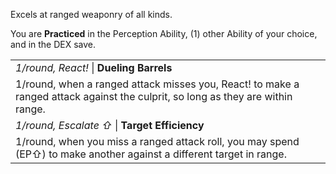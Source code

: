 Excels at ranged weaponry of all kinds.

You are **Practiced** in the Perception Ability, (1) other Ability of your choice, and in the DEX save.

|                                                                                                                                 |
| ------------------------------------------------------------------------------------------------------------------------------- |
| *1/round, React!* \| **Dueling Barrels**                                                                                        |
| 1/round, when a ranged attack misses you, React! to make a ranged attack against the culprit, so long as they are within range. |
| *1/round, Escalate ⇧* \| **Target Efficiency**                                                                                  |
| 1/round, when you miss a ranged attack roll, you may spend (EP⇧) to make another against a different target in range.           |
